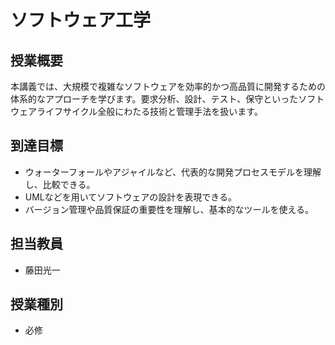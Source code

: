 # ソフトウェア工学

## 授業概要

本講義では、大規模で複雑なソフトウェアを効率的かつ高品質に開発するための体系的なアプローチを学びます。要求分析、設計、テスト、保守といったソフトウェアライフサイクル全般にわたる技術と管理手法を扱います。

## 到達目標

- ウォーターフォールやアジャイルなど、代表的な開発プロセスモデルを理解し、比較できる。
- UMLなどを用いてソフトウェアの設計を表現できる。
- バージョン管理や品質保証の重要性を理解し、基本的なツールを使える。

## 担当教員

- 藤田光一

## 授業種別

- 必修
